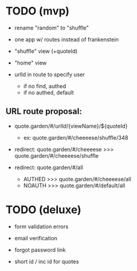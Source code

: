 # TODO (mvp)

- rename "random" to "shuffle"

- one app w/ routes instead of frankenstein

- "shuffle" view (+quoteId)

- "home" view

- urlId in route to specify user
    - if no find, authed
    - if no authed, default


## URL route proposal:

- quote.garden/#/${urlId}/${viewName}/${quoteId}
    - ex: quote.garden/#/cheeeese/shuffle/348

- redirect: quote.garden/#/cheeeese >>> quote.garden/#/cheeeese/shuffle

- redirect: quote.garden/#/all
    - AUTHED >>> quote.garden/#/cheeeese/all
    - NOAUTH >>> quote.garden/#/default/all


# TODO (deluxe)

- form validation errors

- email verification

- forgot password link

- short id / inc id for quotes